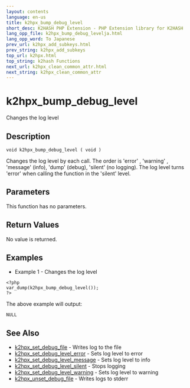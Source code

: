 ```yaml
---
layout: contents
language: en-us
title: k2hpx_bump_debug_level
short_desc: K2HASH PHP Extension - PHP Extension library for K2HASH
lang_opp_file: k2hpx_bump_debug_levelja.html
lang_opp_word: To Japanese
prev_url: k2hpx_add_subkeys.html
prev_string: k2hpx_add_subkeys
top_url: k2hpx.html
top_string: k2hash Functions
next_url: k2hpx_clean_common_attr.html
next_string: k2hpx_clean_common_attr
---
```


# k2hpx_bump_debug_level
Changes the log level

## Description
```
void k2hpx_bump_debug_level ( void )
```
Changes the log level by each call. The order is 'error' , 'warning' , 'message' (info), 'dump' (debug), 'silent' (no logging). The log level turns 'error' when calling the function in the 'silent' level. 

## Parameters
This function has no parameters.

## Return Values
No value is returned. 

## Examples
- Example 1 - Changes the log level
```
<?php
var_dump(k2hpx_bump_debug_level());
?>
```
The above example will output:
```
NULL
```

## See Also
- [k2hpx_set_debug_file](k2hpx_set_debug_file.html) - Writes log to the file
- [k2hpx_set_debug_level_error](k2hpx_set_debug_level_error.html) - Sets log level to error
- [k2hpx_set_debug_level_message](k2hpx_set_debug_level_message.html) - Sets log level to info
- [k2hpx_set_debug_level_silent](k2hpx_set_debug_level_silent.html) - Stops logging
- [k2hpx_set_debug_level_warning](k2hpx_set_debug_level_warning.html) - Sets log level to warning
- [k2hpx_unset_debug_file](k2hpx_unset_debug_file.html) - Writes logs to stderr
